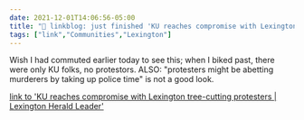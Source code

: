 ```yaml
---
date: 2021-12-01T14:06:56-05:00
title: "🔗 linkblog: just finished 'KU reaches compromise with Lexington tree-cutting protesters | Lexington Herald Leader'"
tags: ["link","Communities","Lexington"]
---
```

Wish I had commuted earlier today to see this; when I biked past, there were only KU folks, no protestors. ALSO: "protesters might be abetting murderers by taking up police time" is not a good look.
 
[link to 'KU reaches compromise with Lexington tree-cutting protesters | Lexington Herald Leader'](https://www.kentucky.com/news/local/counties/fayette-county/article256252822.html)
